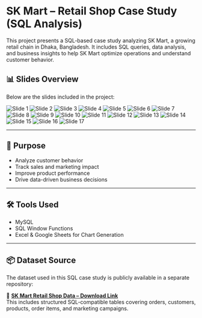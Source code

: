 # SK Mart – Retail Shop Case Study (SQL Analysis)

This project presents a SQL-based case study analyzing SK Mart, a growing retail chain in Dhaka, Bangladesh. It includes SQL queries, data analysis, and business insights to help SK Mart optimize operations and understand customer behavior.

## 📊 Slides Overview

Below are the slides included in the project:

![Slide 1](Images/Slide1.JPG)
![Slide 2](Images/Slide2.JPG)
![Slide 3](Images/Slide3.JPG)
![Slide 4](Images/Slide4.JPG)
![Slide 5](Images/Slide5.JPG)
![Slide 6](Images/Slide6.JPG)
![Slide 7](Images/Slide7.JPG)
![Slide 8](Images/Slide8.JPG)
![Slide 9](Images/Slide9.JPG)
![Slide 10](Images/Slide10.JPG)
![Slide 11](Images/Slide11.JPG)
![Slide 12](Images/Slide12.JPG)
![Slide 13](Images/Slide13.JPG)
![Slide 14](Images/Slide14.JPG)
![Slide 15](Images/Slide15.JPG)
![Slide 16](Images/Slide16.JPG)
![Slide 17](Images/Slide17.JPG)

---

## 🧠 Purpose

- Analyze customer behavior
- Track sales and marketing impact
- Improve product performance
- Drive data-driven business decisions

---

## 🛠️ Tools Used

- MySQL
- SQL Window Functions
- Excel & Google Sheets for Chart Generation

---

## 📦 Dataset Source

The dataset used in this SQL case study is publicly available in a separate repository:

🔗 **[SK Mart Retail Shop Data – Download Link](https://github.com/Tanvir-Taushif/free-datasets-for-learning/tree/main/SK%20Mart%20Retail%20Shop%20Data)**  
This includes structured SQL-compatible tables covering orders, customers, products, order items, and marketing campaigns.

